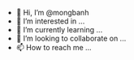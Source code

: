 - 👋 Hi, I’m @mongbanh
- 👀 I’m interested in ...
- 🌱 I’m currently learning ...
- 💞️ I’m looking to collaborate on ...
- 📫 How to reach me ...

<!---
mongbanh/mongbanh is a ✨ special ✨ repository because its `README.md` (this file) appears on your GitHub profile.
You can click the Preview link to take a look at your changes.
--->
